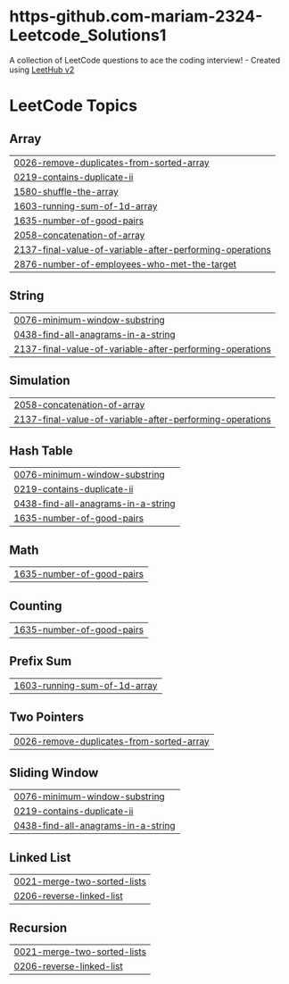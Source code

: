 # https-github.com-mariam-2324-Leetcode_Solutions1
A collection of LeetCode questions to ace the coding interview! - Created using [LeetHub v2](https://github.com/arunbhardwaj/LeetHub-2.0)

<!---LeetCode Topics Start-->
# LeetCode Topics
## Array
|  |
| ------- |
| [0026-remove-duplicates-from-sorted-array](https://github.com/mariam-2324/https-github.com-mariam-2324-Leetcode_Solutions1/tree/master/0026-remove-duplicates-from-sorted-array) |
| [0219-contains-duplicate-ii](https://github.com/mariam-2324/https-github.com-mariam-2324-Leetcode_Solutions1/tree/master/0219-contains-duplicate-ii) |
| [1580-shuffle-the-array](https://github.com/mariam-2324/https-github.com-mariam-2324-Leetcode_Solutions1/tree/master/1580-shuffle-the-array) |
| [1603-running-sum-of-1d-array](https://github.com/mariam-2324/https-github.com-mariam-2324-Leetcode_Solutions1/tree/master/1603-running-sum-of-1d-array) |
| [1635-number-of-good-pairs](https://github.com/mariam-2324/https-github.com-mariam-2324-Leetcode_Solutions1/tree/master/1635-number-of-good-pairs) |
| [2058-concatenation-of-array](https://github.com/mariam-2324/https-github.com-mariam-2324-Leetcode_Solutions1/tree/master/2058-concatenation-of-array) |
| [2137-final-value-of-variable-after-performing-operations](https://github.com/mariam-2324/https-github.com-mariam-2324-Leetcode_Solutions1/tree/master/2137-final-value-of-variable-after-performing-operations) |
| [2876-number-of-employees-who-met-the-target](https://github.com/mariam-2324/https-github.com-mariam-2324-Leetcode_Solutions1/tree/master/2876-number-of-employees-who-met-the-target) |
## String
|  |
| ------- |
| [0076-minimum-window-substring](https://github.com/mariam-2324/https-github.com-mariam-2324-Leetcode_Solutions1/tree/master/0076-minimum-window-substring) |
| [0438-find-all-anagrams-in-a-string](https://github.com/mariam-2324/https-github.com-mariam-2324-Leetcode_Solutions1/tree/master/0438-find-all-anagrams-in-a-string) |
| [2137-final-value-of-variable-after-performing-operations](https://github.com/mariam-2324/https-github.com-mariam-2324-Leetcode_Solutions1/tree/master/2137-final-value-of-variable-after-performing-operations) |
## Simulation
|  |
| ------- |
| [2058-concatenation-of-array](https://github.com/mariam-2324/https-github.com-mariam-2324-Leetcode_Solutions1/tree/master/2058-concatenation-of-array) |
| [2137-final-value-of-variable-after-performing-operations](https://github.com/mariam-2324/https-github.com-mariam-2324-Leetcode_Solutions1/tree/master/2137-final-value-of-variable-after-performing-operations) |
## Hash Table
|  |
| ------- |
| [0076-minimum-window-substring](https://github.com/mariam-2324/https-github.com-mariam-2324-Leetcode_Solutions1/tree/master/0076-minimum-window-substring) |
| [0219-contains-duplicate-ii](https://github.com/mariam-2324/https-github.com-mariam-2324-Leetcode_Solutions1/tree/master/0219-contains-duplicate-ii) |
| [0438-find-all-anagrams-in-a-string](https://github.com/mariam-2324/https-github.com-mariam-2324-Leetcode_Solutions1/tree/master/0438-find-all-anagrams-in-a-string) |
| [1635-number-of-good-pairs](https://github.com/mariam-2324/https-github.com-mariam-2324-Leetcode_Solutions1/tree/master/1635-number-of-good-pairs) |
## Math
|  |
| ------- |
| [1635-number-of-good-pairs](https://github.com/mariam-2324/https-github.com-mariam-2324-Leetcode_Solutions1/tree/master/1635-number-of-good-pairs) |
## Counting
|  |
| ------- |
| [1635-number-of-good-pairs](https://github.com/mariam-2324/https-github.com-mariam-2324-Leetcode_Solutions1/tree/master/1635-number-of-good-pairs) |
## Prefix Sum
|  |
| ------- |
| [1603-running-sum-of-1d-array](https://github.com/mariam-2324/https-github.com-mariam-2324-Leetcode_Solutions1/tree/master/1603-running-sum-of-1d-array) |
## Two Pointers
|  |
| ------- |
| [0026-remove-duplicates-from-sorted-array](https://github.com/mariam-2324/https-github.com-mariam-2324-Leetcode_Solutions1/tree/master/0026-remove-duplicates-from-sorted-array) |
## Sliding Window
|  |
| ------- |
| [0076-minimum-window-substring](https://github.com/mariam-2324/https-github.com-mariam-2324-Leetcode_Solutions1/tree/master/0076-minimum-window-substring) |
| [0219-contains-duplicate-ii](https://github.com/mariam-2324/https-github.com-mariam-2324-Leetcode_Solutions1/tree/master/0219-contains-duplicate-ii) |
| [0438-find-all-anagrams-in-a-string](https://github.com/mariam-2324/https-github.com-mariam-2324-Leetcode_Solutions1/tree/master/0438-find-all-anagrams-in-a-string) |
## Linked List
|  |
| ------- |
| [0021-merge-two-sorted-lists](https://github.com/mariam-2324/https-github.com-mariam-2324-Leetcode_Solutions1/tree/master/0021-merge-two-sorted-lists) |
| [0206-reverse-linked-list](https://github.com/mariam-2324/https-github.com-mariam-2324-Leetcode_Solutions1/tree/master/0206-reverse-linked-list) |
## Recursion
|  |
| ------- |
| [0021-merge-two-sorted-lists](https://github.com/mariam-2324/https-github.com-mariam-2324-Leetcode_Solutions1/tree/master/0021-merge-two-sorted-lists) |
| [0206-reverse-linked-list](https://github.com/mariam-2324/https-github.com-mariam-2324-Leetcode_Solutions1/tree/master/0206-reverse-linked-list) |
<!---LeetCode Topics End-->